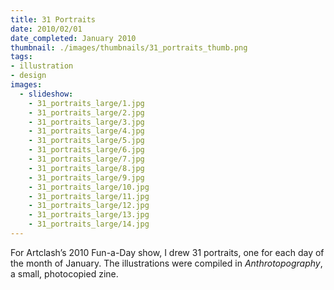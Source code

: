 ```yaml
---
title: 31 Portraits
date: 2010/02/01
date_completed: January 2010
thumbnail: ./images/thumbnails/31_portraits_thumb.png
tags:
- illustration
- design
images:
  - slideshow:
    - 31_portraits_large/1.jpg
    - 31_portraits_large/2.jpg
    - 31_portraits_large/3.jpg
    - 31_portraits_large/4.jpg
    - 31_portraits_large/5.jpg
    - 31_portraits_large/6.jpg
    - 31_portraits_large/7.jpg
    - 31_portraits_large/8.jpg
    - 31_portraits_large/9.jpg
    - 31_portraits_large/10.jpg
    - 31_portraits_large/11.jpg
    - 31_portraits_large/12.jpg
    - 31_portraits_large/13.jpg
    - 31_portraits_large/14.jpg
---
```


For Artclash’s 2010 Fun-a-Day show, I drew 31 portraits, one for each day of the month of January. The illustrations were compiled in <i>Anthrotopography</i>, a small, photocopied zine.
